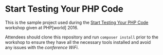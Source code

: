 # Start Testing Your PHP Code

This is the sample project used during the [Start Testing Your PHP Code](https://world.phparch.com/sessions/start-testing-php-code/) workshop given at PHP[world] 2016.

Attendees should clone this repository and run `composer install` prior to the workshop to ensure they have all the necessary tools installed and avoid any issues with the *conference WiFi*.
